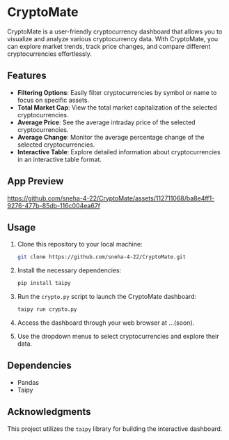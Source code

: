 # CryptoMate

CryptoMate is a user-friendly cryptocurrency dashboard that allows you to visualize and analyze various cryptocurrency data. With CryptoMate, you can explore market trends, track price changes, and compare different cryptocurrencies effortlessly.

## Features

- **Filtering Options**: Easily filter cryptocurrencies by symbol or name to focus on specific assets.
- **Total Market Cap**: View the total market capitalization of the selected cryptocurrencies.
- **Average Price**: See the average intraday price of the selected cryptocurrencies.
- **Average Change**: Monitor the average percentage change of the selected cryptocurrencies.
- **Interactive Table**: Explore detailed information about cryptocurrencies in an interactive table format.
## App Preview


https://github.com/sneha-4-22/CryptoMate/assets/112711068/ba8e4ff1-9276-477b-85db-116c004ea67f


## Usage

1. Clone this repository to your local machine:

    ```bash
    git clone https://github.com/sneha-4-22/CryptoMate.git
    ```

2. Install the necessary dependencies:

    ```bash
    pip install taipy
    ```

3. Run the `crypto.py` script to launch the CryptoMate dashboard:

    ```bash
    taipy run crypto.py
    ```

4. Access the dashboard through your web browser at ...(soon).

5. Use the dropdown menus to select cryptocurrencies and explore their data.

## Dependencies

- Pandas
- Taipy

## Acknowledgments

This project utilizes the `taipy` library for building the interactive dashboard.


